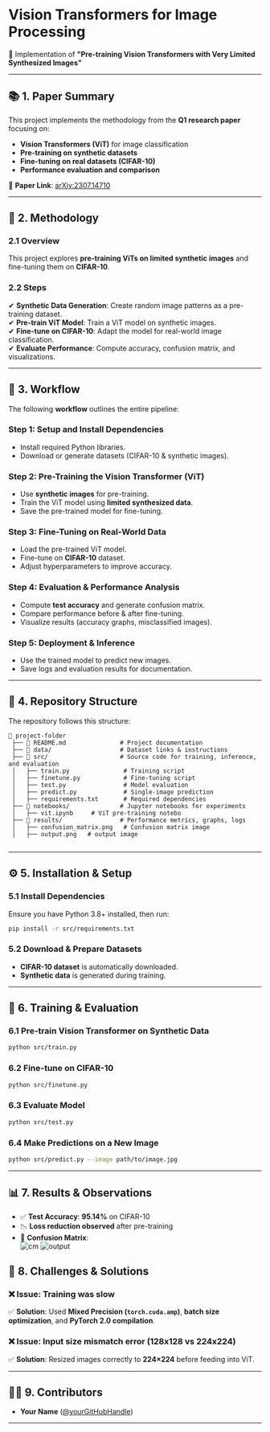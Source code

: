 # Vision Transformers for Image Processing  
🚀 Implementation of **"Pre-training Vision Transformers with Very Limited Synthesized Images"**  

---

## 📚 **1. Paper Summary**  
This project implements the methodology from the **Q1 research paper** focusing on:  
- **Vision Transformers (ViT)** for image classification  
- **Pre-training on synthetic datasets**  
- **Fine-tuning on real datasets (CIFAR-10)**  
- **Performance evaluation and comparison**  

🔗 **Paper Link**: [arXiv:2307.14710](https://arxiv.org/abs/2307.14710)  

---

## 🧪 **2. Methodology**  
### **2.1 Overview**  
This project explores **pre-training ViTs on limited synthetic images** and fine-tuning them on **CIFAR-10**.  

### **2.2 Steps**  
✔ **Synthetic Data Generation**: Create random image patterns as a pre-training dataset.  
✔ **Pre-train ViT Model**: Train a ViT model on synthetic images.  
✔ **Fine-tune on CIFAR-10**: Adapt the model for real-world image classification.  
✔ **Evaluate Performance**: Compute accuracy, confusion matrix, and visualizations.  

---

## 🔄 **3. Workflow**  

The following **workflow** outlines the entire pipeline:  

### **Step 1: Setup and Install Dependencies**  
- Install required Python libraries.  
- Download or generate datasets (CIFAR-10 & synthetic images).  

### **Step 2: Pre-Training the Vision Transformer (ViT)**  
- Use **synthetic images** for pre-training.  
- Train the ViT model using **limited synthesized data**.  
- Save the pre-trained model for fine-tuning.  

### **Step 3: Fine-Tuning on Real-World Data**  
- Load the pre-trained ViT model.  
- Fine-tune on **CIFAR-10** dataset.  
- Adjust hyperparameters to improve accuracy.  

### **Step 4: Evaluation & Performance Analysis**  
- Compute **test accuracy** and generate confusion matrix.  
- Compare performance before & after fine-tuning.  
- Visualize results (accuracy graphs, misclassified images).  

### **Step 5: Deployment & Inference**  
- Use the trained model to predict new images.  
- Save logs and evaluation results for documentation.  

---

## 📂 **4. Repository Structure**  

The repository follows this structure:  

```
📂 project-folder  
 ├── 📄 README.md               # Project documentation  
 ├── 📂 data/                   # Dataset links & instructions  
 ├── 📂 src/                    # Source code for training, inference, and evaluation  
 │   ├── train.py               # Training script  
 │   ├── finetune.py            # Fine-tuning script  
 │   ├── test.py                # Model evaluation  
 │   ├── predict.py             # Single-image prediction  
 │   ├── requirements.txt       # Required dependencies  
 ├── 📂 notebooks/              # Jupyter notebooks for experiments  
 │   ├── vit.ipynb     # ViT pre-training notebo 
 ├── 📂 results/                # Performance metrics, graphs, logs  
 │   ├── confusion_matrix.png   # Confusion matrix image 
 │   ├── output.png   # output image
 
```

---

## ⚙️ **5. Installation & Setup**  
### **5.1 Install Dependencies**  
Ensure you have Python 3.8+ installed, then run:  
```bash
pip install -r src/requirements.txt
```

### **5.2 Download & Prepare Datasets**  
- **CIFAR-10 dataset** is automatically downloaded.  
- **Synthetic data** is generated during training.  

---

## 🚀 **6. Training & Evaluation**  
### **6.1 Pre-train Vision Transformer on Synthetic Data**  
```bash
python src/train.py
```

### **6.2 Fine-tune on CIFAR-10**  
```bash
python src/finetune.py
```

### **6.3 Evaluate Model**  
```bash
python src/test.py
```

### **6.4 Make Predictions on a New Image**  
```bash
python src/predict.py --image path/to/image.jpg
```

---

## 📊 **7. Results & Observations**  
- ✅ **Test Accuracy**: **95.14%** on CIFAR-10  
- 📉 **Loss reduction observed** after pre-training  
- 🔎 **Confusion Matrix**:  
    ![cm](https://github.com/user-attachments/assets/79c3b0a4-0466-4f8c-a2d1-a06b4f357920)
    ![output](https://github.com/user-attachments/assets/275fb489-bde0-40cd-9277-b45981c91c57)


## 📘 **8. Challenges & Solutions**  
### ❌ **Issue: Training was slow**  
✅ **Solution**: Used **Mixed Precision (`torch.cuda.amp`)**, **batch size optimization**, and **PyTorch 2.0 compilation**.  

### ❌ **Issue: Input size mismatch error (128x128 vs 224x224)**  
✅ **Solution**: Resized images correctly to **224×224** before feeding into ViT.  

---

## 👨‍💻 **9. Contributors**  
- **Your Name** ([@yourGitHubHandle](https://github.com/yourGitHubHandle))  

---



